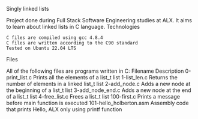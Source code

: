 Singly linked lists

Project done during Full Stack Software Engineering studies at ALX. It aims to learn about linked lists in C language.
Technologies

    C files are compiled using gcc 4.8.4
    C files are written according to the C90 standard
    Tested on Ubuntu 22.04 LTS

Files

All of the following files are programs written in C:
Filename 	Description
0-print_list.c 	Prints all the elements of a list_t list
1-list_len.c 	Returns the number of elements in a linked list_t list
2-add_node.c 	Adds a new node at the beginning of a list_t list
3-add_node_end.c 	Adds a new node at the end of a list_t list
4-free_list.c 	Frees a list_t list
100-first.c 	Prints a message before main function is executed
101-hello_holberton.asm 	Assembly code that prints Hello, ALX only using printf function
